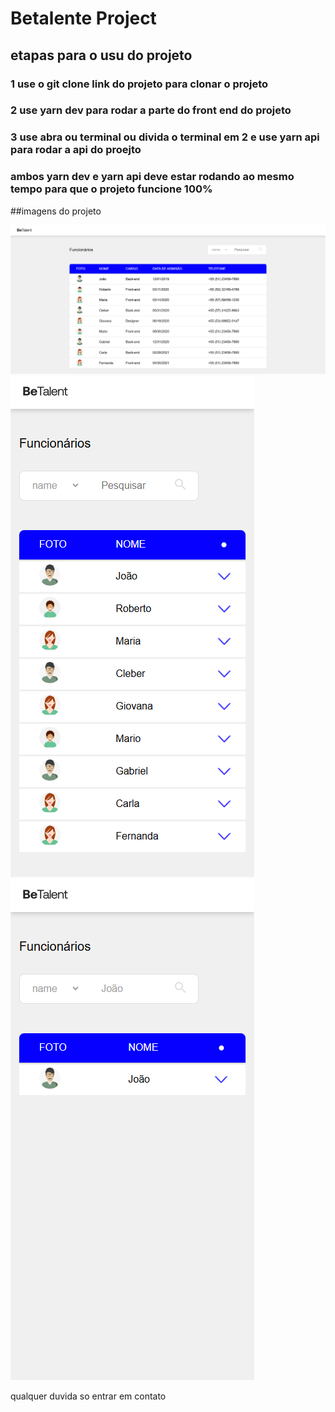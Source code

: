 # Betalente Project

## etapas para o usu do projeto
### 1 use o git clone link do projeto para clonar o projeto
### 2 use yarn dev para rodar a parte do front end do projeto
### 3 use abra ou terminal ou divida o terminal em 2 e use yarn api para rodar a api do proejto
### ambos yarn dev e yarn api deve estar rodando ao mesmo tempo para que o projeto funcione 100%

##imagens do projeto

<img src="https://github.com/lucasrip/BeTalenteProject/blob/main/src/assets/projectsImages/screencapture-localhost-5173-2025-02-25-20_49_57.png" title="imagen da home ">
<img src="https://github.com/lucasrip/BeTalenteProject/blob/main/src/assets/projectsImages/screencapture-localhost-5173-2025-02-25-20_53_42.png" title="imagen da home mobile do projeto">
<img src="https://github.com/lucasrip/BeTalenteProject/blob/main/src/assets/projectsImages/screencapture-localhost-5173-2025-02-25-20_54_25.png" title="imagen da home mobile do projeto">


qualquer duvida so entrar em contato
